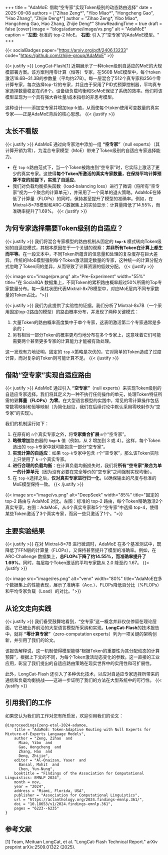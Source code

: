 +++
title = "AdaMoE: 借助“空专家”实现Token级别的动态路由选择"
date = 2025-09-08
authors = ["Zihao Zeng*", "Yibo Miao*", "Hongcheng Gao", "Hao Zhang", "Zhijie Deng†"]
author = "Zihao Zeng*, Yibo Miao*, Hongcheng Gao, Hao Zhang, Zhijie Deng†"
ShowReadingTime = true
draft = false
[cover]
      image = "blogs/adamoe/image/vs.png"
      alt = "AdaMoE"
      caption = "**左图**: 标准的 top-2 MoE。 **右图**: 引入了“空专家”的AdaMoE模型。"
+++

{{< socialBadges paper="https://arxiv.org/pdf/2406.13233" code="https://github.com/zhijie-group/AdaMoE" >}}

{{< justify >}}
LongCat-Flash[1] 近期展示了一种token级别自适应的MoE的大规模部署方案。该方案利用零计算（恒等）专家，在560B MoE模型中，每个token激活18.6B~31.3B的参数量（平均约27B）。每一层混合了512个真专家和256个零计算专家，每次选择top-12的专家，并且由于采用了PID式预算控制器，平均真专家选择数量稳定在约8个。设备级负载均衡和ScMoE保证了系统的效率。他们将该模型呈现为一个具有强大吞吐量/成本指标的非思考模型。

这种设计——添加空专家并增加top-k值，从而使每个token使用可变数量的真实专家——正是AdaMoE背后的核心思想。
{{< /justify >}}

## 太长不看版

{{< justify >}}
AdaMoE 通过向专家池中添加一组 **“空专家”**（null experts）（其计算开销为零），为混合专家模型（MoE）带来了Token级别的自适应专家选择能力。

* 在 `top-k`路由范式下，当一个Token被路由到“空专家”时，它实际上激活了更少的真实专家。这使得**每个Token所激活的真实专家数量，在保持平均计算预算不变的前提下，实现了自适应**。
* 我们对负载均衡损失函数（load‑balancing loss）进行了微调（将所有“空专家”视为一个聚合的计算单元），并采用了一个简单的退火策略。AdaMoE在降低了计算量（FLOPs）的同时，保持甚至提升了模型的准确率。例如，在Mixtral‑8×7B模型和ARC‑C数据集上的实验显示：计算量降低了14.55%，而准确率提升了1.69%。
  {{< /justify >}}

## 为何专家选择需要Token级别的自适应？

{{< justify >}}
我们将混合专家模型的路由机制从固定的 **`top-k`** 模式转向Token级别的自适应模式，其根本原因在于一个关键的观察：**并非所有Token在计算上都生而平等**。在一段文本中，不同Token所蕴含的信息量和处理的复杂度存在巨大差异。传统的MoE模型强制每个Token激活固定数量的专家，这种统一的计算分配方式忽略了Token间的差异，从而导致了计算资源的低效分配。
{{< /justify >}}

{{< image src="image/pre.png" alt="Pre-Experiment" width="55%" title="在 SocialIQA 数据集上，不同Token的累积路由概率超过50%所需的Top专家数量分布。每一条柱状图代表Mixtral-8x7B模型中，对应MoE层内不同专家数量的Token占比。">}}

{{< justify >}}
我们为此提供了实验性的证据。我们分析了Mixtral-8x7B（一个采用固定top-2路由的模型）的路由概率分布，并发现了两种关键模式：

1. 大量Token的路由概率高度集中于单个专家，这表明激活第二个专家通常是多余的；
2. 另有相当一部分Token的概率更均匀地分布在多个专家上，这意味着它们可能需要两个甚至更多专家的计算能力才能被有效处理。

这一发现有力地证明，固定的 `top-k`策略是次优的，它对简单的Token造成了过度计算，而对复杂的Token则可能计算不足。
{{< /justify >}}

## 借助“空专家”实现自适应路由

{{< justify >}}
AdaMoE 通过引入 **“空专家”**（null experts）来实现Token级别的自适应专家选择。我们将其定义为一种不执行任何操作的单元，处理Token特征所需的**计算量（FLOPs）为零**。在大型语言模型的实践中，常见的零计算操作包括常数零映射和恒等映射（为简化起见，我们在后续讨论中默认采用零映射作为“空专家”的实现）。

我们的机制运行如下：

1. 在原有的 `n`个真实专家之外，将**专家集合扩展** `m`个“空专家”。
2. **略微增加**路由器的 **`top-k`** 值（例如，从 2 增加到 3 或 4）。这样，每个Token选出的 `top-k`专家中就可能包含一部分“空专家”。
3. **实现计算的自适应**：如果 `top-k`专家中包含 `r`个“空专家”，那么该Token实际上只使用了 `k-r`个真实专家。
4. **进行合理的负载均衡**：在计算负载均衡损失时，我们将**所有“空专家”聚合为单一的计算单元**（因为没有必要在完全等价的“空专家”之间强制实现均衡）。
5. 在 `top-k`选择之后，**仅对真实专家进行归一化**，以确保输出的尺度与标准的MoE模型保持一致。
   {{< /justify >}}

{{< image src="image/vs.png" alt="DeepSeek" width="85%" title="固定的 top-2 路由与 AdaMoE 对比。左图：标准的 top-2 路由，每个Token精确激活2个真实专家。右图：AdaMoE，从4个真实专家和5个“空专家”中选择 top-4，使得某些Token激活了3个真实专家，而另一些只激活了1个。">}}

## 主要实验结果

{{< justify >}}
在对 Mixtral‑8×7B 进行微调时，AdaMoE 在多个基准测试中，既降低了FFN层的计算量（FLOPs），又保持甚至提升了模型的准确率。例如，在 ARC‑Challenge 数据集上，**总FLOPs下降了约14.55%，而准确率提升了1.69%**。同时，每层每个Token激活的平均专家数从 2.0 降至约 1.67。
{{< /justify >}}

{{< image src="image/res.png" alt="venn" width="80%" title="AdaMoE在多个数据集上的性能表现，展示了准确率（Acc.）、FLOPs降低百分比（%FLOPs）和平均专家负载（Load）的对比。">}}

## 从论文走向实践

{{< justify >}}
我们备受鼓舞地看到，“空专家”这一概念并非仅仅停留在理论层面，它已被业界前沿的大型语言模型所采纳和实现。**LongCat-Flash**的技术报告中，就将 **“零计算专家”**（zero-computation experts）列为一项关键的架构创新，并引用了我们的论文。

该报告解释说，这一机制使得模型能够“根据Token的重要性为其分配动态的计算预算”，根据上下文的不同，为每个Token激活动态变化的参数。这一直接的工业应用，彰显了我们提出的自适应路由策略在现实世界中的实用性和可扩展性。

此外，LongCat-Flash 还引入了多种优化技术，以应对自适应专家选择所带来的通信和负载均衡挑战——这进一步证明了我们的方法在大型系统中的可行性。
{{< /justify >}}

## 引用我们的工作

如果您认为我们的工作对您有所启发，欢迎引用我们的论文：

```
@inproceedings{zeng-etal-2024-adamoe,
    title = "AdaMoE: Token-Adaptive Routing with Null Experts for Mixture-of-Experts Language Models",
    author = "Zeng, Zihao  and
      Miao, Yibo  and
      Gao, Hongcheng  and
      Zhang, Hao  and
      Deng, Zhijie",
    editor = "Al-Onaizan, Yaser  and
      Bansal, Mohit  and
      Chen, Yun-Nung",
    booktitle = "Findings of the Association for Computational Linguistics: EMNLP 2024",
    month = nov,
    year = "2024",
    address = "Miami, Florida, USA",
    publisher = "Association for Computational Linguistics",
    url = "https://aclanthology.org/2024.findings-emnlp.361/",
    doi = "10.18653/v1/2024.findings-emnlp.361",
    pages = "6223--6235"
}
```

## 参考文献

[1] Team, Meituan LongCat, et al. "LongCat-Flash Technical Report." arXiv preprint arXiv:2509.01322 (2025).
